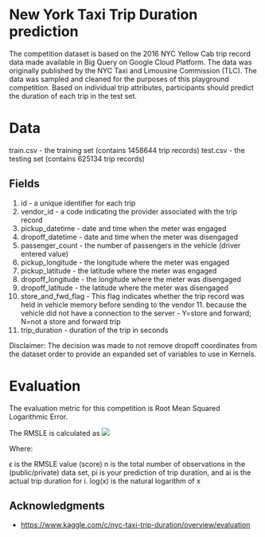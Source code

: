 # New York Taxi Trip Duration prediction

The competition dataset is based on the 2016 NYC Yellow Cab trip record data made available in Big Query on Google Cloud Platform. The data was originally published by the NYC Taxi and Limousine Commission (TLC). The data was sampled and cleaned for the purposes of this playground competition. Based on individual trip attributes, participants should predict the duration of each trip in the test set.

# Data

train.csv - the training set (contains 1458644 trip records)
test.csv - the testing set (contains 625134 trip records)

## Fields

1. id - a unique identifier for each trip
2. vendor_id - a code indicating the provider associated with the trip record
3. pickup_datetime - date and time when the meter was engaged
4. dropoff_datetime - date and time when the meter was disengaged
5. passenger_count - the number of passengers in the vehicle (driver entered value)
6. pickup_longitude - the longitude where the meter was engaged
7. pickup_latitude - the latitude where the meter was engaged
8. dropoff_longitude - the longitude where the meter was disengaged
9. dropoff_latitude - the latitude where the meter was disengaged
10. store_and_fwd_flag - This flag indicates whether the trip record was held in vehicle memory before sending to the vendor 11. because the vehicle did not have a connection to the server - Y=store and forward; N=not a store and forward trip
12. trip_duration - duration of the trip in seconds

Disclaimer: The decision was made to not remove dropoff coordinates from the dataset order to provide an expanded set of variables to use in Kernels.

# Evaluation
The evaluation metric for this competition is Root Mean Squared Logarithmic Error.

The RMSLE is calculated as
<img src="https://render.githubusercontent.com/render/math?math=\epsilon = \sqrt{\frac{1}{n} \sum_{i=1}^n (\log(p_i + 1) - \log(a_i + 1))^2 }">

Where:

ϵ is the RMSLE value (score)
n is the total number of observations in the (public/private) data set,
pi is your prediction of trip duration, and
ai is the actual trip duration for i.
log(x) is the natural logarithm of x

## Acknowledgments

* https://www.kaggle.com/c/nyc-taxi-trip-duration/overview/evaluation
